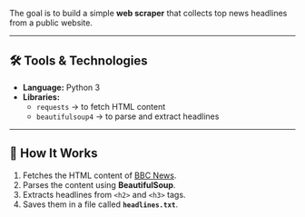 The goal is to build a simple **web scraper** that collects top news headlines from a public website.

---

## 🛠️ Tools & Technologies
- **Language:** Python 3  
- **Libraries:**  
  - `requests` → to fetch HTML content  
  - `beautifulsoup4` → to parse and extract headlines  

---

## 🚀 How It Works
1. Fetches the HTML content of [BBC News](https://www.bbc.com/news).  
2. Parses the content using **BeautifulSoup**.  
3. Extracts headlines from `<h2>` and `<h3>` tags.  
4. Saves them in a file called **`headlines.txt`**.  
